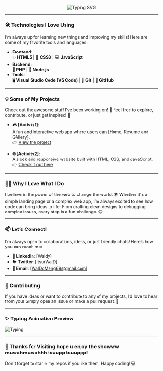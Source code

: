 <p align="center">
  <img src="https://readme-typing-svg.herokuapp.com?font=Fira+Code&size=24&pause=1000&color=3AFF8F&center=true&vCenter=true&width=435&lines=_+Hi+there!+I'm+Jexer+Jake+T.+Castillo;Welcome+to+my+GitHub+profile!;Web+Developer+%7C+Coder+%7C+Tech+Enthusiast" alt="Typing SVG" />
</p>

---

### 🛠️ **Technologies I Love Using**

I’m always up for learning new things and improving my skills! Here are some of my favorite tools and languages:

- **Frontend**:  
  ✨ **HTML5** | 🎨 **CSS3** | 💻 **JavaScript**
- **Backend**:  
  🔧 **PHP** | 🐍 **Node.js**
- **Tools**:  
  🖥️ **Visual Studio Code (VS Code)** | 🐙 **Git** | 💾 **GitHub**

---

### 💡 **Some of My Projects**  
Check out the awesome stuff I’ve been working on! 🎉 Feel free to explore, contribute, or just get inspired! 💭

- **🎮 [Activty1]**:  
  A fun and interactive web app where users can [Home, Resume and GAllery].  
  👉 [View the project](#)

- **🌐 [Activity2]**:  
  A sleek and responsive website built with HTML, CSS, and JavaScript.  
  👉 [Check it out here](#)


---

### 🧑‍💻 **Why I Love What I Do**

I believe in the power of the web to change the world. 🌍 Whether it's a simple landing page or a complex web app, I’m always excited to see how code can bring ideas to life. From crafting clean designs to debugging complex issues, every step is a fun challenge. 😃

---

### 📫 **Let’s Connect!**

I’m always open to collaborations, ideas, or just friendly chats! Here’s how you can reach me:

- 🔗 **LinkedIn**: [Waldy]  
- 🐦 **Twitter**: [itsurWalD]  
- 📧 **Email**: [WalDoMeng69@gmail.com]

---

### 🤝 **Contributing**  
If you have ideas or want to contribute to any of my projects, I’d love to hear from you! Simply open an issue or make a pull request. 🌱

---

### ✨ **Typing Animation Preview**

![Typing](https://media.giphy.com/media/7QYl1LOyzZiz68cQgy/giphy.gif)

---

### 🙌 Thanks for Visiting hope u enjoy the showww muwahmuwahhh tsuupp tsuuppp!

Don't forget to star ⭐ my repos if you like them. Happy coding! 💻
